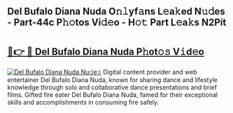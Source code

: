 ## Del Bufalo Diana Nuda O𝚗𝚕yf𝚊ns L𝚎a𝚔ed N𝚞𝚍es - Part-44c P𝚑𝚘tos Vi𝚍𝚎o - H𝚘𝚝 Part L𝚎a𝚔s N2Pit

# <h2><a href="http://kf6v8ii.oniu.top/?m=Del+Bufalo+Diana+Nuda">🔗👉 🔴 Del Bufalo Diana Nuda P𝚑ot𝚘𝚜 V𝚒d𝚎o</a></h2>

[![Del Bufalo Diana Nuda Nu𝚍e𝚜](https://i.imgur.com/0qMVB7G.gif)](http://kf6v8ii.oniu.top/?m=Del+Bufalo+Diana+Nuda)
Digital content provider and web entertainer Del Bufalo Diana Nuda, known for sharing dance and lifestyle knowledge through solo and collaborative dance presentations and brief films. Gifted fire eater Del Bufalo Diana Nuda, famed for their exceptional skills and accomplishments in consuming fire safely.  
